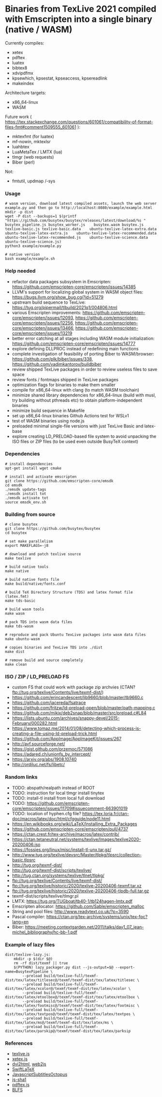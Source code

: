 # Binaries from TexLive 2021 compiled with Emscripten into a single binary (native / WASM)

Currently compiles:
- xetex
- pdftex
- luatex
- bibtex8
- xdvipdfmx
- kpsewhich, kpsestat, kpseaccess, kpsereadlink
- makeindex

Architecture targets:
- x86_64-linux
- WASM

Future work ( https://tex.stackexchange.com/questions/601061/compatibility-of-format-files-fmt#comment1509555_601061 ):
- mktexfmt (for luatex)
- mf-nowin, mktexlsr
- luahbtex
- LuaMetaTex / LMTX (lua)
- tlmgr (web requests)
- Biber (perl)

Not:
- fmtutil, updmap /-sys

### Usage
```shell
# wasm version, download latest compiled assets, launch the web server example.py and then go to http://localhost:8080/example/example.html
mkdir -p dist
wget -P dist --backups=1 $(printf "https://github.com/busytex/busytex/releases/latest/download/%s " busytex_pipeline.js busytex_worker.js    busytex.wasm busytex.js texlive-basic.js texlive-basic.data    ubuntu-texlive-latex-extra.data ubuntu-texlive-latex-extra.js    ubuntu-texlive-latex-recommended.data ubuntu-texlive-latex-recommended.js    ubuntu-texlive-science.data ubuntu-texlive-science.js)
python3 example/example.py

# native version
bash example/example.sh
```

### Help needed
- refactor data packages subsystem in Emscripten: https://github.com/emscripten-core/emscripten/issues/14385
- LLVM's support for localizing global system in WASM object files: https://bugs.llvm.org/show_bug.cgi?id=51279
- upstream build sequence to TexLive: https://tug.org/pipermail/tlbuild/2021q1/004806.html
- various Emscripten improvements: https://github.com/emscripten-core/emscripten/issues/12093, https://github.com/emscripten-core/emscripten/issues/12256, https://github.com/emscripten-core/emscripten/issues/13466, https://github.com/emscripten-core/emscripten/issues/13219
- better error catching at all stages including WASM module initialization: https://github.com/emscripten-core/emscripten/issues/14777
- explore defining DLLPROC instead of redefining main functions
- complete investigation of feasibility of porting Biber to WASM/browser: https://github.com/plk/biber/issues/338, https://github.com/vadimkantorov/buildbiber
- review shipped TexLive packages in order to review useless files to save space
- review fonts / fontmaps shipped in TexLive packages
- optimization flags for binaries to make them smaller
- compile for x86_64-linux with clang (to match WASM toolchain)
- minimize shared library dependencies for x86_64-linux (build with musl, try building without pthreads etc) to obtain platform-independent binaries
- minimize build sequence in Makefile
- set up x86_64-linux binaries Github Actions test for WSLv1
- test of WASM binaries using node.js
- preloaded minimal single-file versions with just TexLive Basic and latex-base
- explore creating LD_PRELOAD-based file system to avoid unpacking the ISO files or ZIP files (to be used even outside BusyTeX context)

### Dependencies
```shell
# install dependencies
apt-get install wget cmake

# install and activate emscripten
git clone https://github.com/emscripten-core/emsdk
cd emsdk
./emsdk update-tags
./emsdk install tot
./emsdk activate tot
source emsdk_env.sh
```

### Building from source
```shell
# clone busytex
git clone https://github.com/busytex/busytex
cd busytex

# set make parallelism
export MAKEFLAGS=-j8

# download and patch texlive source
make texlive

# build native tools
make native

# build native fonts file
make build/native/fonts.conf

# build TeX Directory Structure (TDS) and latex format file (latex.fmt)
make tds-basic

# build wasm tools
make wasm

# pack TDS into wasm data files
make tds-wasm

# reproduce and pack Ubuntu TexLive packages into wasm data files
make ubuntu-wasm

# copies binaries and TexLive TDS into ./dist
make dist

# remove build and source completely
make clean
```

### ISO / ZIP / LD_PRELOAD FS
- custom FS that could work with package zip archvies (CTAN? ftp://tug.org/texlive/Contents/live/texmf-dist/)
- https://github.com/erincandescent/lib9660/blob/master/tb9660.c
- https://github.com/jacereda/fsatrace
- https://github.com/fritzw/ld-preload-open/blob/master/path-mapping.c
- https://github.com/mikix/deb2snap/blob/master/src/preload.c#L84
- https://lists.ubuntu.com/archives/snappy-devel/2015-February/000282.html
- https://www.tomaz.me/2014/01/08/detecting-which-process-is-creating-a-file-using-ld-preload-trick.html
- https://github.com/AppImage/AppImageKit/issues/267
- http://avf.sourceforge.net/
- https://gist.github.com/przemoc/571086
- https://adared.ch/unionfs_by_intercept/
- https://arxiv.org/abs/1908.10740
- http://ordiluc.net/fs/libetc/

### Random links
- TODO: abspath/realpath instead of ROOT
- TODO: instruction for local tlmgr install tinytex
- TODO: install-tl install from local full download
- TODO: https://github.com/emscripten-core/emscripten/issues/11709#issuecomment-663901019
- TODO: location of hyphen.cfg file? https://tex.loria.fr/ctan-doc/macros/latex/doc/html/cfgguide/node11.html
- https://en.wikibooks.org/wiki/LaTeX/Installing_Extra_Packages
- https://github.com/emscripten-core/emscripten/pull/4737
- https://ctan.crest.fr/tex-archive/macros/latex/contrib/
- https://ctan.tetaneutral.net/systems/texlive/Images/texlive2020-20200406.iso
- https://fossies.org/linux/misc/install-tl-unx.tar.gz/
- http://www.tug.org/texlive/devsrc/Master/tlpkg/tlpsrc/collection-basic.tlpsrc
- http://tug.org/texmf-dist/
- http://tug.org/texmf-dist/scripts/texlive/
- http://tug.ctan.org/systems/texlive/tlnet/tlpkg/
- ftp://tug.org/texlive/Contents/live/texmf-dist/
- ftp://tug.org/texlive/historic/2020/texlive-20200406-texmf.tar.xz 
- ftp://tug.org/texlive/historic/2020/texlive-20200406-tlpdb-full.tar.gz
- texmf-dist/scripts/texlive/tlmgr.pl
- LMTX: https://tug.org/TUGboat/tb40-1/tb124hagen-lmtx.pdf
- Emscripten allocator: https://github.com/Sable/emscripten_malloc
- String and pool files: http://www.readytext.co.uk/?p=3590
- Pascal compiler: https://ctan.org/tex-archive/systems/unix/tex-fpc?lang=en
- Biber: https://meeting.contextgarden.net/2011/talks/day1_07_jean-michel_bibliography/hc-bb-1.pdf

### Example of lazy files
```
dist/texlive-lazy.js:
    mkdir -p $(dir $@)
    rm -rf dist/texmf || true
    $(PYTHON) lazy_packager.py dist --js-output=$@ --export-name=BusytexPipeline \
        --preload build/texlive-full/texmf-dist/tex/latex/titlesec@/texmf/texmf-dist/tex/latex/titlesec \
        --preload build/texlive-full/texmf-dist/tex/latex/xcolor@/texmf/texmf-dist/tex/latex/xcolor \
        --preload build/texlive-full/texmf-dist/tex/latex/etoolbox@/texmf/texmf-dist/tex/latex/etoolbox \
        --preload build/texlive-full/texmf-dist/tex/latex/footmisc@/texmf/texmf-dist/tex/latex/footmisc \
        --preload build/texlive-full/texmf-dist/tex/latex/textpos@/texmf/texmf-dist/tex/latex/textpos \
        --preload build/texlive-full/texmf-dist/tex/latex/ms@/texmf/texmf-dist/tex/latex/ms \
        --preload build/texlive-full/texmf-dist/tex/latex/parskip@/texmf/texmf-dist/tex/latex/parksip
```

### References
- [texlive.js](https://github.com/manuels/texlive.js/)
- [xetex.js](https://github.com/lyze/xetex-js)
- [dvi2html](https://github.com/kisonecat/dvi2html), [web2js](https://github.com/kisonecat/web2js)
- [SwiftLaTeX](https://github.com/SwiftLaTeX/SwiftLaTeX)
- [JavascriptSubtitlesOctopus](https://github.com/Dador/JavascriptSubtitlesOctopus)
- [js-sha1](https://raw.githubusercontent.com/emn178/js-sha1)
- [pdftex.js](https://github.com/dmonad/pdftex.js)
- [BLFS](http://www.linuxfromscratch.org/blfs/view/svn/pst/texlive.html)
